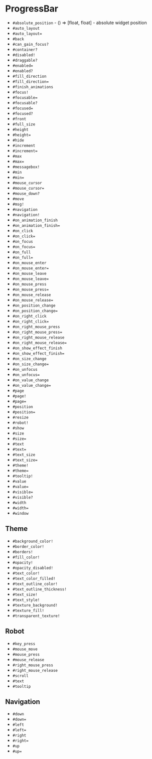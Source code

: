ProgressBar
===
- `#absolute_position` - () => [float, float] - absolute widget position
- `#auto_layout`
- `#auto_layout=`
- `#back`
- `#can_gain_focus?`
- `#container?`
- `#disabled!`
- `#draggable?`
- `#enabled=`
- `#enabled?`
- `#fill_direction`
- `#fill_direction=`
- `#finish_animations`
- `#focus!`
- `#focusable=`
- `#focusable?`
- `#focused=`
- `#focused?`
- `#front`
- `#full_size`
- `#height`
- `#height=`
- `#hide`
- `#increment`
- `#increment=`
- `#max`
- `#max=`
- `#messagebox!`
- `#min`
- `#min=`
- `#mouse_cursor`
- `#mouse_cursor=`
- `#mouse_down?`
- `#move`
- `#msg!`
- `#navigation`
- `#navigation!`
- `#on_animation_finish`
- `#on_animation_finish=`
- `#on_click`
- `#on_click=`
- `#on_focus`
- `#on_focus=`
- `#on_full`
- `#on_full=`
- `#on_mouse_enter`
- `#on_mouse_enter=`
- `#on_mouse_leave`
- `#on_mouse_leave=`
- `#on_mouse_press`
- `#on_mouse_press=`
- `#on_mouse_release`
- `#on_mouse_release=`
- `#on_position_change`
- `#on_position_change=`
- `#on_right_click`
- `#on_right_click=`
- `#on_right_mouse_press`
- `#on_right_mouse_press=`
- `#on_right_mouse_release`
- `#on_right_mouse_release=`
- `#on_show_effect_finish`
- `#on_show_effect_finish=`
- `#on_size_change`
- `#on_size_change=`
- `#on_unfocus`
- `#on_unfocus=`
- `#on_value_change`
- `#on_value_change=`
- `#page`
- `#page!`
- `#page=`
- `#position`
- `#position=`
- `#resize`
- `#robot!`
- `#show`
- `#size`
- `#size=`
- `#text`
- `#text=`
- `#text_size`
- `#text_size=`
- `#theme!`
- `#theme=`
- `#tooltip!`
- `#value`
- `#value=`
- `#visible=`
- `#visible?`
- `#width`
- `#width=`
- `#window`
## Theme
- `#background_color!`
- `#border_color!`
- `#borders!`
- `#fill_color!`
- `#opacity!`
- `#opacity_disabled!`
- `#text_color!`
- `#text_color_filled!`
- `#text_outline_color!`
- `#text_outline_thickness!`
- `#text_size!`
- `#text_style!`
- `#texture_background!`
- `#texture_fill!`
- `#transparent_texture!`
## Robot
- `#key_press`
- `#mouse_move`
- `#mouse_press`
- `#mouse_release`
- `#right_mouse_press`
- `#right_mouse_release`
- `#scroll`
- `#text`
- `#tooltip`
## Navigation
- `#down`
- `#down=`
- `#left`
- `#left=`
- `#right`
- `#right=`
- `#up`
- `#up=`

